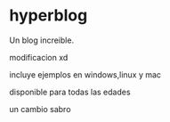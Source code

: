 # hyperblog
Un blog increible.

modificacion xd

incluye ejemplos en windows,linux y mac

disponible para todas las edades

un cambio sabro